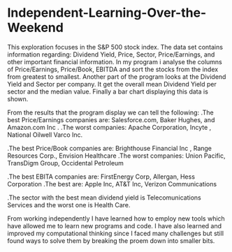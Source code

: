 # Independent-Learning-Over-the-Weekend
This exploration focuses in the S&P 500 stock index. The data set contains information regarding: Dividend Yield, Price, Sector, Price/Earnings, and  other important financial information. 
In my program i analyse the columns of Price/Earnings, Price/Book, EBITDA and sort the stocks from the index from greatest to smallest.
Another part of the program looks at the Dividend Yield and Sector per company. It get the overall mean Dividend Yield per sector and the median value. Finally a bar chart displaying this data is shown.

From the results that the program display we can tell the following:
  .The best Price/Earnings companies are: Salesforce.com, Baker Hughes, and Amazon.com Inc .
  .The worst companies: Apache Corporation, Incyte , National Oilwell Varco Inc.
  
  .The best Price/Book companies are:  Brighthouse Financial Inc , Range Resources Corp., Envision Healthcare 
  .The worst companies: Union Pacific, TransDigm Group, Occidental Petroleum 
  
  .The best EBITA companies are: FirstEnergy Corp, Allergan, Hess Corporation
  .The best are: Apple Inc, AT&T Inc, Verizon Communications 
  
  .The sector with the best mean dividend yield is Telecomunications Services and the worst one is Health Care.
  
  From working independently I have learned how to employ new tools which have allowed me to learn new programs and code. I have also learned and improved my computational thinking since I faced many challenges but still found ways to solve them by breaking the proem down into smaller bits.
